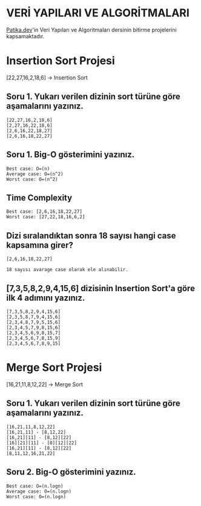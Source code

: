 # VERİ YAPILARI VE ALGORİTMALARI

[Patika.dev](https://patika.dev)'in Veri Yapıları ve Algoritmaları dersinin bitirme projelerini kapsamaktadır.

# Insertion Sort Projesi

[22,27,16,2,18,6] -> Insertion Sort

## Soru 1. Yukarı verilen dizinin sort türüne göre aşamalarını yazınız.

```
[22,27,16,2,18,6]
[2,27,16,22,18,6]
[2,6,16,22,18,27]
[2,6,16,18,22,27]
```

## Soru 1. Big-O gösterimini yazınız.

```
Best case: O=(n)
Average case: O=(n^2)
Worst case: O=(n^2)
```

## Time Complexity

```
Best case: [2,6,16,18,22,27]
Worst case: [27,22,18,16,6,2]
```

## Dizi sıralandıktan sonra 18 sayısı hangi case kapsamına girer?

```
[2,6,16,18,22,27]

18 sayısı avarage case olarak ele alınabilir.
```

## [7,3,5,8,2,9,4,15,6] dizisinin Insertion Sort'a göre ilk 4 adımını yazınız.

```
[7,3,5,8,2,9,4,15,6]
[2,3,5,8,7,9,4,15,6]
[2,3,4,8,7,9,5,15,6]
[2,3,4,5,7,9,8,15,6]
[2,3,4,5,6,9,8,15,7]
[2,3,4,5,6,7,8,15,9]
[2,3,4,5,6,7,8,9,15]
```

# Merge Sort Projesi

[16,21,11,8,12,22] -> Merge Sort

## Soru 1. Yukarı verilen dizinin sort türüne göre aşamalarını yazınız.

```
[16,21,11,8,12,22]
[16,21,11] - [8,12,22]
[16,21][11] - [8,12][22]
[16][21][11] - [8][12][22]
[16,21][11] - [8,12][22]
[8,11,12,16,21,22]
```

## Soru 2. Big-O gösterimini yazınız.

```
Best case: O=(n.logn)
Average case: O=(n.logn)
Worst case: O=(n.logn)
```
